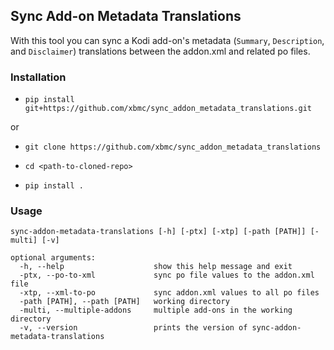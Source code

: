 ## Sync Add-on Metadata Translations

With this tool you can sync a Kodi add-on's metadata (`Summary`, `Description`, and `Disclaimer`) translations between the addon.xml and related po files.

### Installation

- `pip install git+https://github.com/xbmc/sync_addon_metadata_translations.git`
  
or 

- `git clone https://github.com/xbmc/sync_addon_metadata_translations`

- `cd <path-to-cloned-repo>`

- `pip install .`

### Usage
```
sync-addon-metadata-translations [-h] [-ptx] [-xtp] [-path [PATH]] [-multi] [-v]

optional arguments:
  -h, --help                    show this help message and exit
  -ptx, --po-to-xml             sync po file values to the addon.xml file
  -xtp, --xml-to-po             sync addon.xml values to all po files
  -path [PATH], --path [PATH]   working directory
  -multi, --multiple-addons     multiple add-ons in the working directory
  -v, --version                 prints the version of sync-addon-metadata-translations
```
